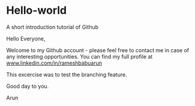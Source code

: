 # Hello-world
A short introduction tutorial of Github

Hello Everyone,

Welcome to my Github account - please feel free to contact me in case of any interesting opportunities. You can find my full profile at www.linkedin.com/in/rameshbabuarun

This excercise was to test the branching feature.

Good day to you.

Arun
